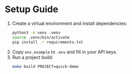 # Setup Guide

1. Create a virtual environment and install dependencies:
   ```bash
   python3 -m venv .venv
   source .venv/bin/activate
   pip install -r requirements.txt
   ```
2. Copy `env.example` to `.env` and fill in your API keys.
3. Run a project build:
   ```bash
   make build PROJECT=quick-demo
   ```
